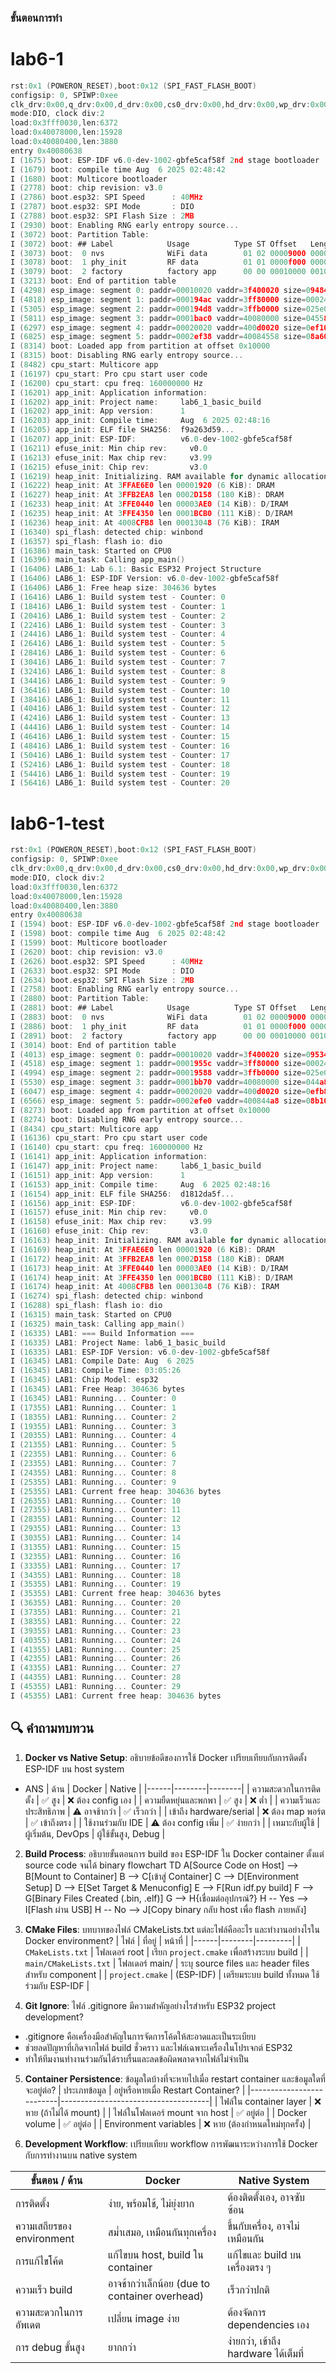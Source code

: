 
### ขั้นตอนการทำ
# lab6-1
```c
rst:0x1 (POWERON_RESET),boot:0x12 (SPI_FAST_FLASH_BOOT)
configsip: 0, SPIWP:0xee
clk_drv:0x00,q_drv:0x00,d_drv:0x00,cs0_drv:0x00,hd_drv:0x00,wp_drv:0x00
mode:DIO, clock div:2
load:0x3fff0030,len:6372
load:0x40078000,len:15928
load:0x40080400,len:3880
entry 0x40080638
I (1675) boot: ESP-IDF v6.0-dev-1002-gbfe5caf58f 2nd stage bootloader
I (1679) boot: compile time Aug  6 2025 02:48:42
I (1680) boot: Multicore bootloader
I (2778) boot: chip revision: v3.0
I (2786) boot.esp32: SPI Speed      : 40MHz
I (2787) boot.esp32: SPI Mode       : DIO
I (2788) boot.esp32: SPI Flash Size : 2MB
I (2930) boot: Enabling RNG early entropy source...
I (3072) boot: Partition Table:
I (3072) boot: ## Label            Usage          Type ST Offset   Length
I (3073) boot:  0 nvs              WiFi data        01 02 00009000 00006000
I (3078) boot:  1 phy_init         RF data          01 01 0000f000 00001000
I (3079) boot:  2 factory          factory app      00 00 00010000 00100000
I (3213) boot: End of partition table
I (4298) esp_image: segment 0: paddr=00010020 vaddr=3f400020 size=09484h ( 38020) map
I (4818) esp_image: segment 1: paddr=000194ac vaddr=3ff80000 size=00024h (    36) load
I (5305) esp_image: segment 2: paddr=000194d8 vaddr=3ffb0000 size=025e0h (  9696) load
I (5811) esp_image: segment 3: paddr=0001bac0 vaddr=40080000 size=04558h ( 17752) load
I (6297) esp_image: segment 4: paddr=00020020 vaddr=400d0020 size=0ef10h ( 61200) map
I (6825) esp_image: segment 5: paddr=0002ef38 vaddr=40084558 size=08a60h ( 35424) load
I (8314) boot: Loaded app from partition at offset 0x10000
I (8315) boot: Disabling RNG early entropy source...
I (8482) cpu_start: Multicore app
I (16197) cpu_start: Pro cpu start user code
I (16200) cpu_start: cpu freq: 160000000 Hz
I (16201) app_init: Application information:
I (16202) app_init: Project name:     lab6_1_basic_build
I (16202) app_init: App version:      1
I (16203) app_init: Compile time:     Aug  6 2025 02:48:16
I (16205) app_init: ELF file SHA256:  f9a263d59...
I (16207) app_init: ESP-IDF:          v6.0-dev-1002-gbfe5caf58f
I (16211) efuse_init: Min chip rev:     v0.0
I (16213) efuse_init: Max chip rev:     v3.99
I (16215) efuse_init: Chip rev:         v3.0
I (16219) heap_init: Initializing. RAM available for dynamic allocation:
I (16222) heap_init: At 3FFAE6E0 len 00001920 (6 KiB): DRAM
I (16227) heap_init: At 3FFB2EA8 len 0002D158 (180 KiB): DRAM
I (16233) heap_init: At 3FFE0440 len 00003AE0 (14 KiB): D/IRAM
I (16235) heap_init: At 3FFE4350 len 0001BCB0 (111 KiB): D/IRAM
I (16236) heap_init: At 4008CFB8 len 00013048 (76 KiB): IRAM
I (16340) spi_flash: detected chip: winbond
I (16357) spi_flash: flash io: dio
I (16386) main_task: Started on CPU0
I (16396) main_task: Calling app_main()
I (16406) LAB6_1: Lab 6.1: Basic ESP32 Project Structure
I (16406) LAB6_1: ESP-IDF Version: v6.0-dev-1002-gbfe5caf58f
I (16406) LAB6_1: Free heap size: 304636 bytes
I (16416) LAB6_1: Build system test - Counter: 0
I (18416) LAB6_1: Build system test - Counter: 1
I (20416) LAB6_1: Build system test - Counter: 2
I (22416) LAB6_1: Build system test - Counter: 3
I (24416) LAB6_1: Build system test - Counter: 4
I (26416) LAB6_1: Build system test - Counter: 5
I (28416) LAB6_1: Build system test - Counter: 6
I (30416) LAB6_1: Build system test - Counter: 7
I (32416) LAB6_1: Build system test - Counter: 8
I (34416) LAB6_1: Build system test - Counter: 9
I (36416) LAB6_1: Build system test - Counter: 10
I (38416) LAB6_1: Build system test - Counter: 11
I (40416) LAB6_1: Build system test - Counter: 12
I (42416) LAB6_1: Build system test - Counter: 13
I (44416) LAB6_1: Build system test - Counter: 14
I (46416) LAB6_1: Build system test - Counter: 15
I (48416) LAB6_1: Build system test - Counter: 16
I (50416) LAB6_1: Build system test - Counter: 17
I (52416) LAB6_1: Build system test - Counter: 18
I (54416) LAB6_1: Build system test - Counter: 19
I (56416) LAB6_1: Build system test - Counter: 20
```

# lab6-1-test
```c
rst:0x1 (POWERON_RESET),boot:0x12 (SPI_FAST_FLASH_BOOT)
configsip: 0, SPIWP:0xee
clk_drv:0x00,q_drv:0x00,d_drv:0x00,cs0_drv:0x00,hd_drv:0x00,wp_drv:0x00
mode:DIO, clock div:2
load:0x3fff0030,len:6372
load:0x40078000,len:15928
load:0x40080400,len:3880
entry 0x40080638
I (1594) boot: ESP-IDF v6.0-dev-1002-gbfe5caf58f 2nd stage bootloader
I (1598) boot: compile time Aug  6 2025 02:48:42
I (1599) boot: Multicore bootloader
I (2620) boot: chip revision: v3.0
I (2626) boot.esp32: SPI Speed      : 40MHz
I (2633) boot.esp32: SPI Mode       : DIO
I (2634) boot.esp32: SPI Flash Size : 2MB
I (2758) boot: Enabling RNG early entropy source...
I (2880) boot: Partition Table:
I (2881) boot: ## Label            Usage          Type ST Offset   Length
I (2883) boot:  0 nvs              WiFi data        01 02 00009000 00006000
I (2886) boot:  1 phy_init         RF data          01 01 0000f000 00001000
I (2891) boot:  2 factory          factory app      00 00 00010000 00100000
I (3014) boot: End of partition table
I (4013) esp_image: segment 0: paddr=00010020 vaddr=3f400020 size=09534h ( 38196) map
I (4518) esp_image: segment 1: paddr=0001955c vaddr=3ff80000 size=00024h (    36) load
I (4994) esp_image: segment 2: paddr=00019588 vaddr=3ffb0000 size=025e0h (  9696) load
I (5530) esp_image: segment 3: paddr=0001bb70 vaddr=40080000 size=044a8h ( 17576) load
I (6047) esp_image: segment 4: paddr=00020020 vaddr=400d0020 size=0efb8h ( 61368) map
I (6566) esp_image: segment 5: paddr=0002efe0 vaddr=400844a8 size=08b10h ( 35600) load
I (8273) boot: Loaded app from partition at offset 0x10000
I (8274) boot: Disabling RNG early entropy source...
I (8434) cpu_start: Multicore app
I (16136) cpu_start: Pro cpu start user code
I (16140) cpu_start: cpu freq: 160000000 Hz
I (16141) app_init: Application information:
I (16147) app_init: Project name:     lab6_1_basic_build
I (16151) app_init: App version:      1
I (16153) app_init: Compile time:     Aug  6 2025 02:48:16
I (16154) app_init: ELF file SHA256:  d1812da5f...
I (16156) app_init: ESP-IDF:          v6.0-dev-1002-gbfe5caf58f
I (16157) efuse_init: Min chip rev:     v0.0
I (16158) efuse_init: Max chip rev:     v3.99
I (16160) efuse_init: Chip rev:         v3.0
I (16163) heap_init: Initializing. RAM available for dynamic allocation:
I (16169) heap_init: At 3FFAE6E0 len 00001920 (6 KiB): DRAM
I (16172) heap_init: At 3FFB2EA8 len 0002D158 (180 KiB): DRAM
I (16173) heap_init: At 3FFE0440 len 00003AE0 (14 KiB): D/IRAM
I (16174) heap_init: At 3FFE4350 len 0001BCB0 (111 KiB): D/IRAM
I (16174) heap_init: At 4008CFB8 len 00013048 (76 KiB): IRAM
I (16274) spi_flash: detected chip: winbond
I (16288) spi_flash: flash io: dio
I (16315) main_task: Started on CPU0
I (16325) main_task: Calling app_main()
I (16335) LAB1: === Build Information ===
I (16335) LAB1: Project Name: lab6_1_basic_build
I (16335) LAB1: ESP-IDF Version: v6.0-dev-1002-gbfe5caf58f
I (16345) LAB1: Compile Date: Aug  6 2025
I (16345) LAB1: Compile Time: 03:05:26
I (16345) LAB1: Chip Model: esp32
I (16345) LAB1: Free Heap: 304636 bytes
I (16345) LAB1: Running... Counter: 0
I (17355) LAB1: Running... Counter: 1
I (18355) LAB1: Running... Counter: 2
I (19355) LAB1: Running... Counter: 3
I (20355) LAB1: Running... Counter: 4
I (21355) LAB1: Running... Counter: 5
I (22355) LAB1: Running... Counter: 6
I (23355) LAB1: Running... Counter: 7
I (24355) LAB1: Running... Counter: 8
I (25355) LAB1: Running... Counter: 9
I (25355) LAB1: Current free heap: 304636 bytes
I (26355) LAB1: Running... Counter: 10
I (27355) LAB1: Running... Counter: 11
I (28355) LAB1: Running... Counter: 12
I (29355) LAB1: Running... Counter: 13
I (30355) LAB1: Running... Counter: 14
I (31355) LAB1: Running... Counter: 15
I (32355) LAB1: Running... Counter: 16
I (33355) LAB1: Running... Counter: 17
I (34355) LAB1: Running... Counter: 18
I (35355) LAB1: Running... Counter: 19
I (35355) LAB1: Current free heap: 304636 bytes
I (36355) LAB1: Running... Counter: 20
I (37355) LAB1: Running... Counter: 21
I (38355) LAB1: Running... Counter: 22
I (39355) LAB1: Running... Counter: 23
I (40355) LAB1: Running... Counter: 24
I (41355) LAB1: Running... Counter: 25
I (42355) LAB1: Running... Counter: 26
I (43355) LAB1: Running... Counter: 27
I (44355) LAB1: Running... Counter: 28
I (45355) LAB1: Running... Counter: 29
I (45355) LAB1: Current free heap: 304636 bytes
```
## 🔍 คำถามทบทวน

1. **Docker vs Native Setup**: อธิบายข้อดีของการใช้ Docker เปรียบเทียบกับการติดตั้ง ESP-IDF บน host system
- ANS
| ด้าน | Docker | Native |
|------|--------|--------|
| ความสะดวกในการติดตั้ง | ✅ สูง | ❌ ต้อง config เอง |
| ความยืดหยุ่นและพกพา | ✅ สูง | ❌ ต่ำ |
| ความเร็วและประสิทธิภาพ | ⚠ อาจช้ากว่า | ✅ เร็วกว่า |
| เข้าถึง hardware/serial | ❌ ต้อง map พอร์ต | ✅ เข้าถึงตรง |
| ใช้งานร่วมกับ IDE | ⚠ ต้อง config เพิ่ม | ✅ ง่ายกว่า |
| เหมาะกับผู้ใช้ | ผู้เริ่มต้น, DevOps | ผู้ใช้ขั้นสูง, Debug |

2. **Build Process**: อธิบายขั้นตอนการ build ของ ESP-IDF ใน Docker container ตั้งแต่ source code จนได้ binary
flowchart TD
    A[Source Code on Host] --> B[Mount to Container]
    B --> C[เข้าสู่ Container]
    C --> D[Environment Setup]
    D --> E[Set Target & Menuconfig]
    E --> F[Run idf.py build]
    F --> G[Binary Files Created (.bin, .elf)]
    G --> H{เชื่อมต่ออุปกรณ์?}
    H -- Yes --> I[Flash ผ่าน USB]
    H -- No --> J[Copy binary กลับ host เพื่อ flash ภายหลัง]

3. **CMake Files**: บทบาทของไฟล์ CMakeLists.txt แต่ละไฟล์คืออะไร และทำงานอย่างไรใน Docker environment?
| ไฟล์ | ที่อยู่ | หน้าที่ |
|------|--------|---------|
| `CMakeLists.txt` | โฟลเดอร์ root | เรียก `project.cmake` เพื่อสร้างระบบ build |
| `main/CMakeLists.txt` | โฟลเดอร์ main/ | ระบุ source files และ header files สำหรับ component |
| `project.cmake` | (ESP-IDF) | เตรียมระบบ build ทั้งหมด ใช้ร่วมกับ ESP-IDF |
4. **Git Ignore**: ไฟล์ .gitignore มีความสำคัญอย่างไรสำหรับ ESP32 project development?
- .gitignore คือเครื่องมือสำคัญในการจัดการโค้ดให้สะอาดและเป็นระเบียบ
- ช่วยลดปัญหาที่เกิดจากไฟล์ build ชั่วคราว และไฟล์เฉพาะเครื่องในโปรเจกต์ ESP32
- ทำให้ทีมงานทำงานร่วมกันได้ราบรื่นและลดข้อผิดพลาดจากไฟล์ไม่จำเป็น
5. **Container Persistence**: ข้อมูลใดบ้างที่จะหายไปเมื่อ restart container และข้อมูลใดที่จะอยู่ต่อ?
| ประเภทข้อมูล              | อยู่หรือหายเมื่อ Restart Container? |
|--------------------------|-------------------------------------|
| ไฟล์ใน container layer   | ❌ หาย (ถ้าไม่ได้ mount)             |
| ไฟล์ในโฟลเดอร์ mount จาก host | ✅ อยู่ต่อ                         |
| Docker volume            | ✅ อยู่ต่อ                         |
| Environment variables    | ❌ หาย (ต้องกำหนดใหม่ทุกครั้ง)       |

6. **Development Workflow**: เปรียบเทียบ workflow การพัฒนาระหว่างการใช้ Docker กับการทำงานบน native system


| ขั้นตอน / ด้าน            | Docker                              | Native System                      |
|--------------------------|-----------------------------------|----------------------------------|
| การติดตั้ง                | ง่าย, พร้อมใช้, ไม่ยุ่งยาก        | ต้องติดตั้งเอง, อาจซับซ้อน      |
| ความเสถียรของ environment | สม่ำเสมอ, เหมือนกันทุกเครื่อง    | ขึ้นกับเครื่อง, อาจไม่เหมือนกัน |
| การแก้ไขโค้ด              | แก้ไขบน host, build ใน container  | แก้ไขและ build บนเครื่องตรง ๆ   |
| ความเร็ว build            | อาจช้ากว่าเล็กน้อย (due to container overhead) | เร็วกว่าปกติ                   |
| ความสะดวกในการอัพเดต     | เปลี่ยน image ง่าย               | ต้องจัดการ dependencies เอง      |
| การ debug ขั้นสูง        | ยากกว่า                         | ง่ายกว่า, เข้าถึง hardware ได้เต็มที่ |